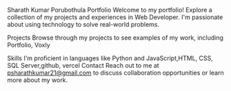
 Sharath Kumar Porubothula Portfolio
Welcome to my portfolio! Explore a collection of my projects and experiences in Web Developer. I'm passionate about using technology to solve real-world problems.

Projects
Browse through my projects to see examples of my work, including Portfolio, Voxly

Skills
I'm proficient in languages like Python and JavaScript,HTML, CSS, SQL Server,github, vercel
Contact
Reach out to me at psharathkumar21@gmail.com to discuss collaboration opportunities or learn more about my work.
 
